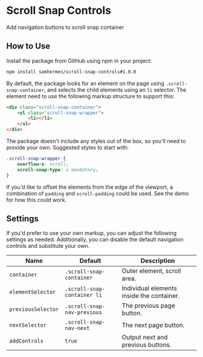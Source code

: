 # Scroll Snap Controls

Add navigation buttons to scroll snap container

## How to Use

Install the package from GitHub using npm in your project:

```bash
npm install samhermes/scroll-snap-controls#1.0.0
```

By default, the package looks for an element on the page using `.scroll-snap-container`, and selects the child elements using an `li` selector. The element need to use the following markup structure to support this:

```html
<div class="scroll-snap-container">
    <ul class="scroll-snap-wrapper">
        <li></li>
    </ul>
</div>
```

The package doesn't include any styles out of the box, so you'll need to provide your own. Suggested styles to start with:

```css
.scroll-snap-wrapper {
    overflow-x: scroll;
    scroll-snap-type: x mandatory;
}
```

If you'd like to offset the elements from the edge of the viewport, a combination of `padding` and `scroll-padding` could be used. See the demo for how this could work.

## Settings

If you'd prefer to use your own markup, you can adjust the following settings as needed. Additionally, you can disable the default navigation controls and substitute your own.

| Name               | Default                     | Description                               |
| ------------------ | --------------------------- | ----------------------------------------- |
| `container`        | `.scroll-snap-container`    | Outer element, scroll area.               |
| `elementSelector`  | `.scroll-snap-container li` | Individual elements inside the container. |
| `previousSelector` | `.scroll-snap-nav-previous` | The previous page button.                 |
| `nextSelector`     | `.scroll-snap-nav-next`     | The next page button.                     |
| `addControls`      | `true`                      | Output next and previous buttons.         |